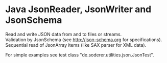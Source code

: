 # Java JsonReader, JsonWriter and JsonSchema

Read and write JSON data from and to files or streams.  
Validation by JsonSchema (see http://json-schema.org for specifications).  
Sequential read of JsonArray items (like SAX parser for XML data).  

For simple examples see test class "de.soderer.utilities.json.JsonTest".  
